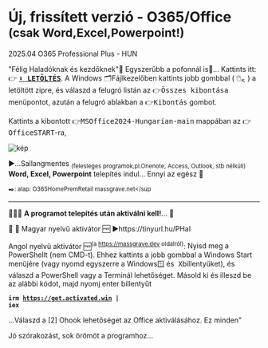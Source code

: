 # Új, frissített verzió - O365/Office <sup>(csak Word,Excel,Powerpoint!)</sup>
2025.04 O365 Professional Plus - HUN

"Félig Haladóknak és kezdőknek"🙌 Egyszerűbb a pofonnál is👊... Kattints itt:👉 
<a href="https://github.com/mondomata/MS-Office2024-HUNGARIAN/archive/refs/heads/main.zip"><b><tt>⬇️ LETÖLTÉS</tt></b></a>. A Windows 🗂️Fájlkezelőben kattints jobb gombbal ( 🖱️<sub>↖️</sub> ) a letöltött zipre, és válaszd a felugró listán az <tt>👉Összes kibontása</tt> menüpontot, azután a felugró ablakban a <tt>👉Kibontás</tt> gombot. 

Kattints a kibontott 👉<tt>MSOffice2024-Hungarian-main</tt> mappában az 👉<tt>OfficeSTART</tt>-ra, 

![kép](https://github.com/user-attachments/assets/ec1716ce-abae-4e53-a649-25244df93390)


▶️...Sallangmentes <sub>(felesleges programok,pl.Onenote, Access, Outlook, stb nélküli)</sub> 
<b>Word, Excel, Powerpoint</b> telepítés indul... 
Ennyi az egész 🥳

<sup>✒️: alap: O365HomePremRetail massgrave.net</sup
**********

&#128294;&#128294;&#128294;
<b>A programot telepítés után aktiválni kell!</b>... &#128273;

🥳 🎁 Magyar nyelvű aktivátor 🆓
▶️https://tinyurl.hu/PHaI

Angol nyelvű aktivátor 🆓<sup>(a https://massgrave.dev oldalról)</sup>:
<quote>
 Nyisd meg a PowerShellt (nem CMD-t).  Ehhez kattints a jobb gombbal a Windows Start menüjére (vagy nyomd egyszerre a Windows<kbd>🪟</kbd> és<kbd> X</kbd>billentyűket), és válaszd a PowerShell vagy a Terminál lehetőséget.
 Másold ki és illeszd be az alábbi kódot, majd nyomj enter billentyűt

<b><code>irm https://get.activated.win | iex</code></b>

 ...Válaszd a [2] Ohook lehetőséget az Office aktiválásához.
 Ez minden"
 </quote>

Jó szórakozást, sok örömöt a programhoz...
